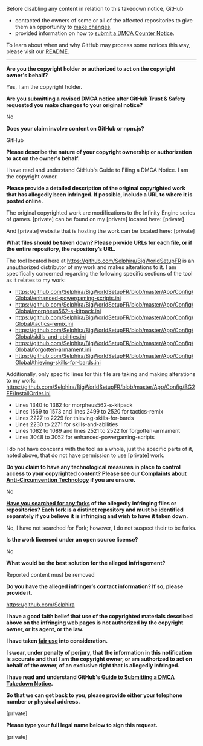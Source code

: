 Before disabling any content in relation to this takedown notice, GitHub
- contacted the owners of some or all of the affected repositories to give them an opportunity to [make changes](https://docs.github.com/en/github/site-policy/dmca-takedown-policy#a-how-does-this-actually-work).
- provided information on how to [submit a DMCA Counter Notice](https://docs.github.com/en/articles/guide-to-submitting-a-dmca-counter-notice).

To learn about when and why GitHub may process some notices this way, please visit our [README](https://github.com/github/dmca/blob/master/README.md#anatomy-of-a-takedown-notice).

---

**Are you the copyright holder or authorized to act on the copyright owner's behalf?**

Yes, I am the copyright holder.

**Are you submitting a revised DMCA notice after GitHub Trust & Safety requested you make changes to your original notice?**

No

**Does your claim involve content on GitHub or npm.js?**

GitHub

**Please describe the nature of your copyright ownership or authorization to act on the owner's behalf.**

I have read and understand GitHub's Guide to Filing a DMCA Notice. I am the copyright owner.

**Please provide a detailed description of the original copyrighted work that has allegedly been infringed. If possible, include a URL to where it is posted online.**

The original copyrighted work are modifications to the Infinity Engine series of games. [private] can be found on my [private] located here:  [private]

And [private] website that is hosting the work can be located here: [private]

**What files should be taken down? Please provide URLs for each file, or if the entire repository, the repository’s URL.**

The tool located here at https://github.com/Selphira/BigWorldSetupFR is an unauthorized distributor of my work and makes alterations to it. I am specifically concerned regarding the following specific sections of the tool as it relates to my work:

- https://github.com/Selphira/BigWorldSetupFR/blob/master/App/Config/Global/enhanced-powergaming-scripts.ini  
- https://github.com/Selphira/BigWorldSetupFR/blob/master/App/Config/Global/morpheus562-s-kitpack.ini  
- https://github.com/Selphira/BigWorldSetupFR/blob/master/App/Config/Global/tactics-remix.ini  
- https://github.com/Selphira/BigWorldSetupFR/blob/master/App/Config/Global/skills-and-abilities.ini  
- https://github.com/Selphira/BigWorldSetupFR/blob/master/App/Config/Global/forgotten-armament.ini  
- https://github.com/Selphira/BigWorldSetupFR/blob/master/App/Config/Global/thieving-skills-for-bards.ini

Additionally, only specific lines for this file are taking and making alterations to my work:  
https://github.com/Selphira/BigWorldSetupFR/blob/master/App/Config/BG2EE/InstallOrder.ini  
- Lines 1340 to 1362 for morpheus562-s-kitpack  
- Lines 1569 to 1573 and lines 2499 to 2520 for tactics-remix  
- Lines 2227 to 2229 for thieving-skills-for-bards  
- Lines 2230 to 2271 for skills-and-abilities  
- Lines 1082 to 1089 and lines 2521 to 2522 for forgotten-armament  
- Lines 3048 to 3052 for enhanced-powergaming-scripts

I do not have concerns with the tool as a whole, just the specific parts of it, noted above, that do not have permission to use [private] work.

**Do you claim to have any technological measures in place to control access to your copyrighted content? Please see our <a href="https://docs.github.com/articles/guide-to-submitting-a-dmca-takedown-notice#complaints-about-anti-circumvention-technology">Complaints about Anti-Circumvention Technology</a> if you are unsure.**

No

**<a href="https://docs.github.com/articles/dmca-takedown-policy#b-what-about-forks-or-whats-a-fork">Have you searched for any forks</a> of the allegedly infringing files or repositories? Each fork is a distinct repository and must be identified separately if you believe it is infringing and wish to have it taken down.**

No, I have not searched for Fork; however, I do not suspect their to be forks.

**Is the work licensed under an open source license?**

No

**What would be the best solution for the alleged infringement?**

Reported content must be removed

**Do you have the alleged infringer’s contact information? If so, please provide it.**

https://github.com/Selphira

**I have a good faith belief that use of the copyrighted materials described above on the infringing web pages is not authorized by the copyright owner, or its agent, or the law.**

**I have taken <a href="https://www.lumendatabase.org/topics/22">fair use</a> into consideration.**

**I swear, under penalty of perjury, that the information in this notification is accurate and that I am the copyright owner, or am authorized to act on behalf of the owner, of an exclusive right that is allegedly infringed.**

**I have read and understand GitHub's <a href="https://docs.github.com/articles/guide-to-submitting-a-dmca-takedown-notice/">Guide to Submitting a DMCA Takedown Notice</a>.**

**So that we can get back to you, please provide either your telephone number or physical address.**

[private]

**Please type your full legal name below to sign this request.**

[private]
